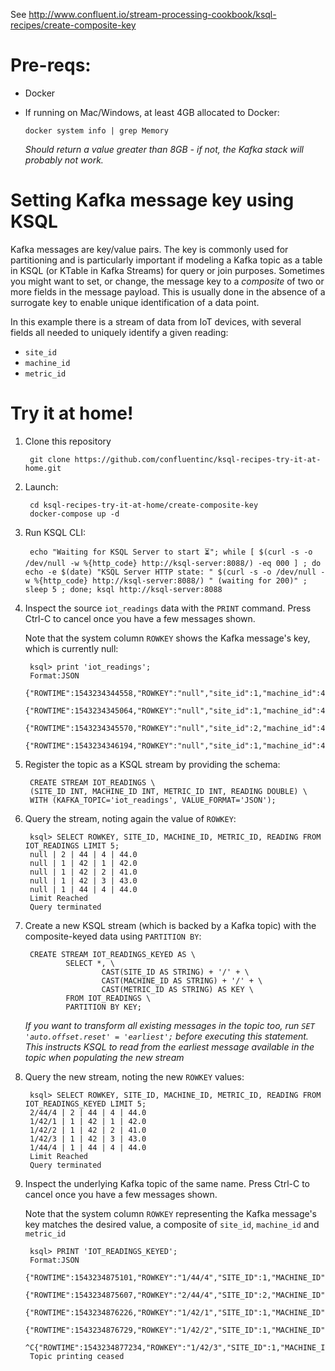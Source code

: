 See http://www.confluent.io/stream-processing-cookbook/ksql-recipes/create-composite-key

# Pre-reqs: 

* Docker
* If running on Mac/Windows, at least 4GB allocated to Docker: 

      docker system info | grep Memory 

    _Should return a value greater than 8GB - if not, the Kafka stack will probably not work._

# Setting Kafka message key using KSQL

Kafka messages are key/value pairs. The key is commonly used for partitioning and is particularly important if modeling a Kafka topic as a table in KSQL (or KTable in Kafka Streams) for query or join purposes. Sometimes you might want to set, or change, the message key to a _composite_ of two or more fields in the message payload. This is usually done in the absence of a surrogate key to enable unique identification of a data point. 

In this example there is a stream of data from IoT devices, with several fields all needed to uniquely identify a given reading: 

* `site_id`
* `machine_id`
* `metric_id`

# Try it at home!

1. Clone this repository

        git clone https://github.com/confluentinc/ksql-recipes-try-it-at-home.git

2. Launch: 

        cd ksql-recipes-try-it-at-home/create-composite-key
        docker-compose up -d

3. Run KSQL CLI:

        echo "Waiting for KSQL Server to start ⏳"; while [ $(curl -s -o /dev/null -w %{http_code} http://ksql-server:8088/) -eq 000 ] ; do echo -e $(date) "KSQL Server HTTP state: " $(curl -s -o /dev/null -w %{http_code} http://ksql-server:8088/) " (waiting for 200)" ; sleep 5 ; done; ksql http://ksql-server:8088

4. Inspect the source `iot_readings` data with the `PRINT` command. Press Ctrl-C to cancel once you have a few messages shown. 

    Note that the system column `ROWKEY` shows the Kafka message's key, which is currently null: 

        ksql> print 'iot_readings';
        Format:JSON
        {"ROWTIME":1543234344558,"ROWKEY":"null","site_id":1,"machine_id":42,"metric_id":3,"reading":43}
        {"ROWTIME":1543234345064,"ROWKEY":"null","site_id":1,"machine_id":44,"metric_id":4,"reading":44}
        {"ROWTIME":1543234345570,"ROWKEY":"null","site_id":2,"machine_id":44,"metric_id":4,"reading":44}
        {"ROWTIME":1543234346194,"ROWKEY":"null","site_id":1,"machine_id":42,"metric_id":1,"reading":42}


5. Register the topic as a KSQL stream by providing the schema: 

        CREATE STREAM IOT_READINGS \
        (SITE_ID INT, MACHINE_ID INT, METRIC_ID INT, READING DOUBLE) \
        WITH (KAFKA_TOPIC='iot_readings', VALUE_FORMAT='JSON');

6. Query the stream, noting again the value of `ROWKEY`:

        ksql> SELECT ROWKEY, SITE_ID, MACHINE_ID, METRIC_ID, READING FROM IOT_READINGS LIMIT 5;
        null | 2 | 44 | 4 | 44.0
        null | 1 | 42 | 1 | 42.0
        null | 1 | 42 | 2 | 41.0
        null | 1 | 42 | 3 | 43.0
        null | 1 | 44 | 4 | 44.0
        Limit Reached
        Query terminated

7. Create a new KSQL stream (which is backed by a Kafka topic) with the composite-keyed data using `PARTITION BY`: 

        CREATE STREAM IOT_READINGS_KEYED AS \
                SELECT *, \
                        CAST(SITE_ID AS STRING) + '/' + \
                        CAST(MACHINE_ID AS STRING) + '/' + \
                        CAST(METRIC_ID AS STRING) AS KEY \
                FROM IOT_READINGS \
                PARTITION BY KEY;

    _If you want to transform all existing messages in the topic too, run `SET 'auto.offset.reset' = 'earliest';` before executing this statement. This instructs KSQL to read from the earliest message available in the topic when populating the new stream_

6. Query the new stream, noting the new `ROWKEY` values: 

        ksql> SELECT ROWKEY, SITE_ID, MACHINE_ID, METRIC_ID, READING FROM IOT_READINGS_KEYED LIMIT 5;
        2/44/4 | 2 | 44 | 4 | 44.0
        1/42/1 | 1 | 42 | 1 | 42.0
        1/42/2 | 1 | 42 | 2 | 41.0
        1/42/3 | 1 | 42 | 3 | 43.0
        1/44/4 | 1 | 44 | 4 | 44.0
        Limit Reached
        Query terminated

7. Inspect the underlying Kafka topic of the same name. Press Ctrl-C to cancel once you have a few messages shown. 

    Note that the system column `ROWKEY` representing the Kafka message's key matches the desired value, a composite of `site_id`, `machine_id` and `metric_id`

        ksql> PRINT 'IOT_READINGS_KEYED';
        Format:JSON
        {"ROWTIME":1543234875101,"ROWKEY":"1/44/4","SITE_ID":1,"MACHINE_ID":44,"METRIC_ID":4,"READING":44.0,"KEY":"1/44/4"}
        {"ROWTIME":1543234875607,"ROWKEY":"2/44/4","SITE_ID":2,"MACHINE_ID":44,"METRIC_ID":4,"READING":44.0,"KEY":"2/44/4"}
        {"ROWTIME":1543234876226,"ROWKEY":"1/42/1","SITE_ID":1,"MACHINE_ID":42,"METRIC_ID":1,"READING":42.0,"KEY":"1/42/1"}
        {"ROWTIME":1543234876729,"ROWKEY":"1/42/2","SITE_ID":1,"MACHINE_ID":42,"METRIC_ID":2,"READING":41.0,"KEY":"1/42/2"}
        ^C{"ROWTIME":1543234877234,"ROWKEY":"1/42/3","SITE_ID":1,"MACHINE_ID":42,"METRIC_ID":3,"READING":43.0,"KEY":"1/42/3"}
        Topic printing ceased
